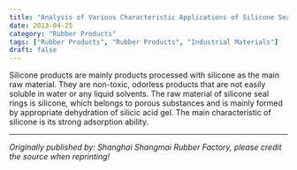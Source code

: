 ```yaml
---
title: "Analysis of Various Characteristic Applications of Silicone Seal Rings"
date: 2013-04-25
category: "Rubber Products"
tags: ["Rubber Products", "Rubber Products", "Industrial Materials"]
draft: false
---
```


Silicone products are mainly products processed with silicone as the main raw material. They are non-toxic, odorless products that are not easily soluble in water or any liquid solvents. The raw material of silicone seal rings is silicone, which belongs to porous substances and is mainly formed by appropriate dehydration of silicic acid gel. The main characteristic of silicone is its strong adsorption ability.

---

*Originally published by: Shanghai Shangmai Rubber Factory, please credit the source when reprinting!*